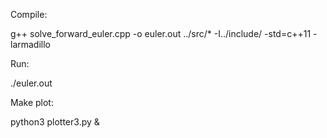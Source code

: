 Compile:

g++ solve_forward_euler.cpp -o euler.out ../src/* -I../include/ -std=c++11 -larmadillo

Run:

./euler.out

Make plot:

python3 plotter3.py &
